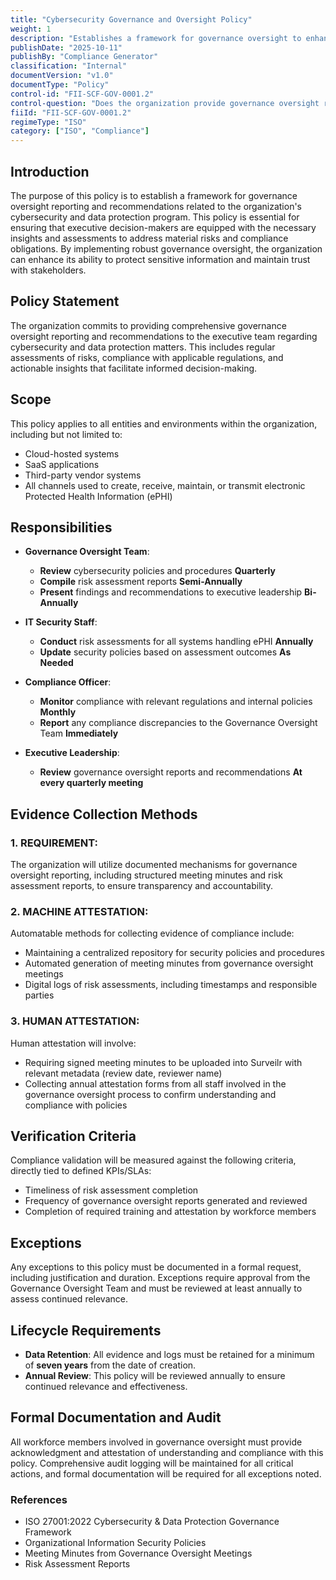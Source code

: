 ```yaml
---
title: "Cybersecurity Governance and Oversight Policy"
weight: 1
description: "Establishes a framework for governance oversight to enhance cybersecurity and data protection through regular assessments and informed executive decision-making."
publishDate: "2025-10-11"
publishBy: "Compliance Generator"
classification: "Internal"
documentVersion: "v1.0"
documentType: "Policy"
control-id: "FII-SCF-GOV-0001.2"
control-question: "Does the organization provide governance oversight reporting and recommendations to those entrusted to make executive decisions about matters considered material to its cybersecurity & data protection program?"
fiiId: "FII-SCF-GOV-0001.2"
regimeType: "ISO"
category: ["ISO", "Compliance"]
---
```


## Introduction
The purpose of this policy is to establish a framework for governance oversight reporting and recommendations related to the organization's cybersecurity and data protection program. This policy is essential for ensuring that executive decision-makers are equipped with the necessary insights and assessments to address material risks and compliance obligations. By implementing robust governance oversight, the organization can enhance its ability to protect sensitive information and maintain trust with stakeholders.

## Policy Statement
The organization commits to providing comprehensive governance oversight reporting and recommendations to the executive team regarding cybersecurity and data protection matters. This includes regular assessments of risks, compliance with applicable regulations, and actionable insights that facilitate informed decision-making.

## Scope
This policy applies to all entities and environments within the organization, including but not limited to:
- Cloud-hosted systems
- SaaS applications
- Third-party vendor systems
- All channels used to create, receive, maintain, or transmit electronic Protected Health Information (ePHI)

## Responsibilities
- **Governance Oversight Team**: 
  - **Review** cybersecurity policies and procedures **Quarterly**
  - **Compile** risk assessment reports **Semi-Annually**
  - **Present** findings and recommendations to executive leadership **Bi-Annually**

- **IT Security Staff**: 
  - **Conduct** risk assessments for all systems handling ePHI **Annually**
  - **Update** security policies based on assessment outcomes **As Needed**

- **Compliance Officer**: 
  - **Monitor** compliance with relevant regulations and internal policies **Monthly**
  - **Report** any compliance discrepancies to the Governance Oversight Team **Immediately**

- **Executive Leadership**: 
  - **Review** governance oversight reports and recommendations **At every quarterly meeting**

## Evidence Collection Methods
### 1. REQUIREMENT:
The organization will utilize documented mechanisms for governance oversight reporting, including structured meeting minutes and risk assessment reports, to ensure transparency and accountability.

### 2. MACHINE ATTESTATION:
Automatable methods for collecting evidence of compliance include:
- Maintaining a centralized repository for security policies and procedures
- Automated generation of meeting minutes from governance oversight meetings
- Digital logs of risk assessments, including timestamps and responsible parties

### 3. HUMAN ATTESTATION:
Human attestation will involve:
- Requiring signed meeting minutes to be uploaded into Surveilr with relevant metadata (review date, reviewer name)
- Collecting annual attestation forms from all staff involved in the governance oversight process to confirm understanding and compliance with policies

## Verification Criteria
Compliance validation will be measured against the following criteria, directly tied to defined KPIs/SLAs:
- Timeliness of risk assessment completion
- Frequency of governance oversight reports generated and reviewed
- Completion of required training and attestation by workforce members

## Exceptions
Any exceptions to this policy must be documented in a formal request, including justification and duration. Exceptions require approval from the Governance Oversight Team and must be reviewed at least annually to assess continued relevance.

## Lifecycle Requirements
- **Data Retention**: All evidence and logs must be retained for a minimum of **seven years** from the date of creation.
- **Annual Review**: This policy will be reviewed annually to ensure continued relevance and effectiveness.

## Formal Documentation and Audit
All workforce members involved in governance oversight must provide acknowledgment and attestation of understanding and compliance with this policy. Comprehensive audit logging will be maintained for all critical actions, and formal documentation will be required for all exceptions noted.

### References
- ISO 27001:2022 Cybersecurity & Data Protection Governance Framework
- Organizational Information Security Policies
- Meeting Minutes from Governance Oversight Meetings
- Risk Assessment Reports